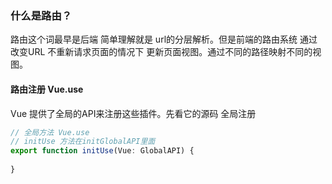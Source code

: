### 什么是路由？

路由这个词最早是后端 简单理解就是 url的分层解析。但是前端的路由系统 通过改变URL 不重新请求页面的情况下 更新页面视图。通过不同的路径映射不同的视图。



#### 路由注册 Vue.use

Vue 提供了全局的API来注册这些插件。先看它的源码 全局注册 

```javascript
// 全局方法 Vue.use
// initUse 方法在initGlobalAPI里面
export function initUse(Vue: GlobalAPI) {
    
}
```





